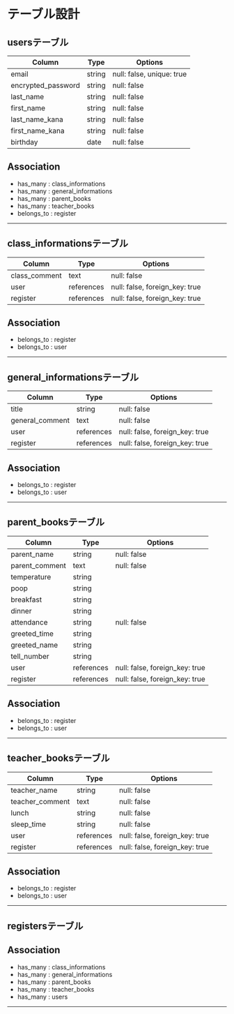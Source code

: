 # テーブル設計

## usersテーブル

| Column             | Type   | Options                    |
|--------------------|--------|----------------------------|
| email              | string | null: false, unique: true  |
| encrypted_password | string | null: false                |
| last_name          | string | null: false                |
| first_name         | string | null: false                |
| last_name_kana     | string | null: false                |
| first_name_kana    | string | null: false                |
| birthday           | date   | null: false                |

## Association
- has_many   : class_informations
- has_many   : general_informations
- has_many   : parent_books
- has_many   : teacher_books
- belongs_to : register
----------------------------------------------------------------------

## class_informationsテーブル

| Column               | Type        | Options                            |
|----------------------|-------------|------------------------------------|
| class_comment        | text        | null: false                        |
| user                 | references  | null: false, foreign_key: true     |
| register             | references  | null: false, foreign_key: true     |

## Association
- belongs_to : register
- belongs_to : user
-------------------------------------------------------------------------

## general_informationsテーブル

| Column               | Type        | Options                        |
|----------------------|-------------|--------------------------------|
| title                | string      | null: false                    |
| general_comment      | text        | null: false                    |
| user                 | references  | null: false, foreign_key: true |
| register             | references  | null: false, foreign_key: true |


## Association
- belongs_to : register
- belongs_to : user
-------------------------------------------------------------------------

## parent_booksテーブル

| Column          | Type       | Options                        |
|-----------------|------------|--------------------------------|
| parent_name     | string     | null: false                    |
| parent_comment  | text       | null: false                    |
| temperature     | string     |                                |
| poop            | string     |                                |
| breakfast       | string     |                                |    
| dinner          | string     |                                |  
| attendance      | string     | null: false                    |
| greeted_time    | string     |                                |
| greeted_name    | string     |                                |
| tell_number     | string     |                                |
| user            | references | null: false, foreign_key: true |
| register        | references | null: false, foreign_key: true |


## Association
- belongs_to : register
- belongs_to : user
----------------------------------------------------------------------------

## teacher_booksテーブル

| Column          | Type       | Options                        |
|-----------------|------------|--------------------------------|
| teacher_name    | string     | null: false                    |
| teacher_comment | text       | null: false                    |
| lunch           | string     | null: false                    |
| sleep_time      | string     | null: false                    |
| user            | references | null: false, foreign_key: true |
| register        | references | null: false, foreign_key: true |


## Association
- belongs_to : register
- belongs_to : user
-----------------------------------------------------------------------------

## registersテーブル

## Association
- has_many   : class_informations
- has_many   : general_informations
- has_many   : parent_books
- has_many   : teacher_books
- has_many   : users
----------------------------------------------------------------------------